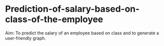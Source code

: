 # Prediction-of-salary-based-on-class-of-the-employee
Aim: To predict the salary of an employee based on class and to generate a user-friendly graph.
